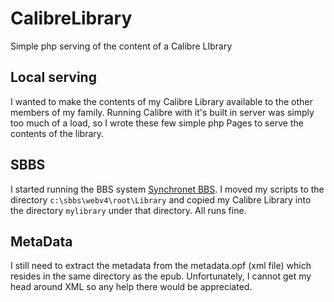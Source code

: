 # CalibreLibrary
Simple php serving of the content of a Calibre LIbrary

## Local serving
I wanted to make the contents of my Calibre Library available to the other members of my family. Running Calibre with it's built in server was simply too much of a load, so I wrote these few simple php Pages to serve the contents of the library.

## SBBS
I started running the BBS system [Synchronet BBS](https://www.synchro.net/). I moved my scripts to the directory `c:\sbbs\webv4\root\Library` and copied my Calibre Library into the directory `mylibrary` under that directory. All runs fine.

## MetaData
I still need to extract the metadata from the metadata.opf (xml file) which resides in the same directory as the epub. Unfortunately, I cannot get my head around XML so any help there would be appreciated.

